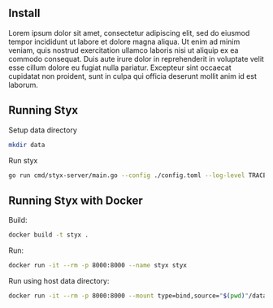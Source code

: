 Install
-------

Lorem ipsum dolor sit amet, consectetur adipiscing elit, sed do eiusmod tempor incididunt ut labore et dolore magna aliqua. Ut enim ad minim veniam, quis nostrud exercitation ullamco laboris nisi ut aliquip ex ea commodo consequat. Duis aute irure dolor in reprehenderit in voluptate velit esse cillum dolore eu fugiat nulla pariatur. Excepteur sint occaecat cupidatat non proident, sunt in culpa qui officia deserunt mollit anim id est laborum.

Running Styx
------------

Setup data directory

```bash
mkdir data
```

Run styx

```bash
go run cmd/styx-server/main.go --config ./config.toml --log-level TRACE
```

Running Styx with Docker
------------------------

Build:
```bash
docker build -t styx .
```

Run:
```bash
docker run -it --rm -p 8000:8000 --name styx styx
```

Run using host data directory:
```bash
docker run -it --rm -p 8000:8000 --mount type=bind,source="$(pwd)"/data,target=/data --name styx styx
```